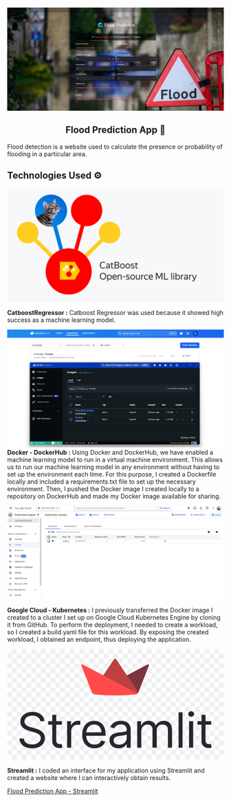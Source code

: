 ![image](https://github.com/emreyldzgl/Flood-Prediction-Docker-Kubernetes-Streamlit-APP/blob/main/data/image1.png) 

<h2 align="center"> <b> Flood Prediction App 🌊</b></h2>

<p> <a> Flood detection is a website used to calculate the presence or probability of flooding in a particular area. </a></p>


<h2> <b> Technologies Used ⚙️</b> </h2>

![image](https://github.com/emreyldzgl/Flood-Prediction-Docker-Kubernetes-Streamlit-APP/blob/main/data/orig.png)
<p> <a>  <b> CatboostRegressor :</b> Catboost Regressor was used because it showed high success as a machine learning model.</a></p>

![image](https://github.com/emreyldzgl/Flood-Prediction-Docker-Kubernetes-Streamlit-APP/blob/main/data/image2.png)
<a> <b> Docker - DockerHub :</b> Using Docker and DockerHub, we have enabled a machine learning model to run in a virtual machine environment. This allows us to run our machine learning model in any environment without having to set up the environment each time. For this purpose, I created a Dockerfile locally and included a requirements.txt file to set up the necessary environment. Then, I pushed the Docker image I created locally to a repository on DockerHub and made my Docker image available for sharing.</a>

![image](https://github.com/emreyldzgl/Flood-Prediction-Docker-Kubernetes-Streamlit-APP/blob/main/data/image3.png)
<p><a> <b> Google Cloud - Kubernetes :</b> I previously transferred the Docker image I created to a cluster I set up on Google Cloud Kubernetes Engine by cloning it from GitHub. To perform the deployment, I needed to create a workload, so I created a build.yaml file for this workload. By exposing the created workload, I obtained an endpoint, thus deploying the application.</a>

![image](https://github.com/emreyldzgl/Flood-Prediction-Docker-Kubernetes-Streamlit-APP/blob/main/data/streamlit.png)
<p> <a>  <b> Streamlit :</b> I coded an interface for my application using Streamlit and created a website where I can interactively obtain results.</a></p>

[Flood Prediction App - Streamlit](https://34.122.26.94/)

